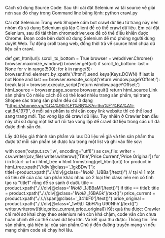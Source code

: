 Cách sử dụng Source Code:
Sau khi cài đặt Selenium và tải source về giải nén sau đó chạy trong Command line bằng lệnh:
python crawl.py

Cài đặt Selenium
Trang web Shopee cấm bot crawl dữ liệu từ trang này nên nhóm đã sử dụng Selenium giả lập Client để có thể crawl dữ liệu. Em cài đặt Selenium, sau đó tải thêm chromedriver.exe để có thể điều khiển được Chrome. Đoạn code bên dưới sử dụng Selenium để mô phỏng người dùng duyệt Web. Tự động croll trang web, đồng thời trả về source html chứa dữ liệu cần crawl.

def get_html(url):
    scroll_to_bottom = True
    browser = webdriver.Chrome()
    browser.maximize_window()
    browser.get(url)
    if scroll_to_bottom:
        last = None
        for v in range(500):
            for k in range(5):
                browser.find_element_by_xpath('//html').send_keys(Keys.DOWN)
            if last is not None and last == browser.execute_script('return window.pageYOffset;'):
                break
            last = browser.execute_script('return window.pageYOffset;')
    html_source = browser.page_source
    browser.quit()
    return html_source
Link sản phẩm
Có nhiều cách để có thể load nhiều trang sản phẩm, tại trang Shopee các trang sản phẩm đều có ở dạng "https://shopee.vn/%C4%90i%E1%BB%87n-tho%E1%BA%A1i-cat.84.1979", ở mỗi sản phẩm ta chỉ cần copy link website thì có thể load sang trang mới. Tạo vòng lặp để crawl dữ liệu.
Tuy nhiên ở Crawler ban đầu này chỉ sử dụng một list url rồi tạo vong lặp để crawl dữ liệu trong các url đã được định sẵn đó.

Lấy dữ liệu giá thành sản phẩm và lưu:
Dữ liệu về giá và tên sản phẩm thu được từ mỗi sản phẩm sẽ được lưu trong một list và ghi vào file scv:

with open('output.scv','w', encoding="utf8") as csv_file:
        writer = csv.writer(csv_file)
        writer.writerow(['Title','Price Current','Price Original'])
        for i in listurl:
            url = i
            html_tree = html.fromstring(get_html(url))
            for product in html_tree.xpath("//div[@class='_1gkBDw']"):
                title1=product.xpath("././/div[@class='_1NoI8_ _1JBBa']/text()") // tại vì 1 một số tiêu đề của các sản phần khác nhau có 2 loại tên class nên em cố tình tạo ra "title1" rỗng để so sánh ở dưới.
                title = product.xpath("././/div[@class='_1NoI8_ _1JBBaM']/text()")
                if title == title1:
                    title = product.xpath("././/div[@class='_1NoI8_ _16BAGk']/text()")
                price_current = product.xpath("./././/span[@class='_341bF0']/text()")
                price_original = product.xpath("././/div[@class='_1w9jLI QbH7Ig U90Nhh']/text()")
                writer.writerow([title,price_current,price_original])
Kết quả thu được:
Crawler chỉ mới sơ khai chạy theo selenium nên còn khá chậm, code vẫn còn chưa hoàn chỉnh để có thể crawl dữ liệu lớn. Và kết quả thu được:
Thông tin: Tên sản phẩm, giá hiện tại của sản phẩm.Chú ý đến đường truyền mạng vì nếu mạng chậm code sẽ chạy hơi lâu.